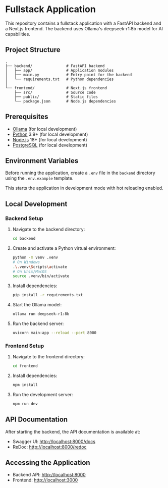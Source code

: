 # Fullstack Application

This repository contains a fullstack application with a FastAPI backend and a Next.js frontend. The backend uses Ollama's deepseek-r1:8b model for AI capabilities.

## Project Structure

```
.
├── backend/               # FastAPI backend
│   ├── app/               # Application modules
│   ├── main.py            # Entry point for the backend
│   └── requirements.txt   # Python dependencies
│
└── frontend/              # Next.js frontend
    ├── src/               # Source code
    ├── public/            # Static files
    └── package.json       # Node.js dependencies
```

## Prerequisites

- [Ollama](https://ollama.ai/download) (for local development)
- [Python](https://www.python.org/downloads/) 3.9+ (for local development)
- [Node.js](https://nodejs.org/) 18+ (for local development)
- [PostgreSQL](https://www.postgresql.org/download/) (for local development)

## Environment Variables

Before running the application, create a `.env` file in the `backend` directory using the `.env.example` template.

This starts the application in development mode with hot reloading enabled.

## Local Development

### Backend Setup

1. Navigate to the backend directory:

   ```bash
   cd backend
   ```

2. Create and activate a Python virtual environment:

   ```bash
   python -m venv .venv
   # On Windows
   .\.venv\Scripts\activate
   # On Unix/MacOS
   source .venv/bin/activate
   ```

3. Install dependencies:

   ```bash
   pip install -r requirements.txt
   ```

4. Start the Ollama model:

   ```bash
   ollama run deepseek-r1:8b
   ```

5. Run the backend server:
   ```bash
   uvicorn main:app --reload --port 8000
   ```

### Frontend Setup

1. Navigate to the frontend directory:

   ```bash
   cd frontend
   ```

2. Install dependencies:

   ```bash
   npm install
   ```

3. Run the development server:
   ```bash
   npm run dev
   ```

## API Documentation

After starting the backend, the API documentation is available at:

- Swagger UI: [http://localhost:8000/docs](http://localhost:8000/docs)
- ReDoc: [http://localhost:8000/redoc](http://localhost:8000/redoc)

## Accessing the Application

- Backend API: [http://localhost:8000](http://localhost:8000)
- Frontend: [http://localhost:3000](http://localhost:3000)
